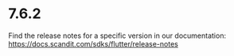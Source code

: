 
# 7.6.2

Find the release notes for a specific version in our documentation: https://docs.scandit.com/sdks/flutter/release-notes
